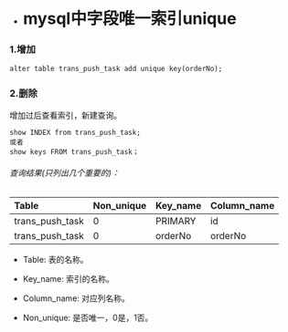 * # mysql中字段唯一索引unique

### 1.增加

```
alter table trans_push_task add unique key(orderNo);
```

### 2.删除

增加过后查看索引，新建查询。

```
show INDEX from trans_push_task;
或者
show keys FROM trans_push_task；
```

###### 查询结果\(只列出几个重要的\)：

| Table | Non\_unique | Key\_name | Column\_name |
| :--- | :--- | :--- | :--- |
| trans\_push\_task | 0 | PRIMARY | id |
| trans\_push\_task | 0 | orderNo | orderNo |

* Table: 表的名称。

* Key\_name: 索引的名称。

* Column\_name: 对应列名称。

* Non\_unique: 是否唯一，0是，1否。



